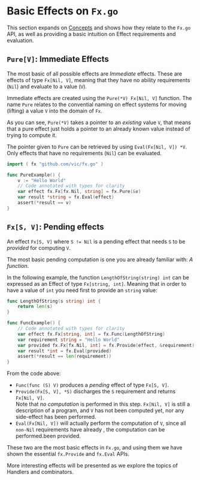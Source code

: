 # Basic Effects on `Fx.go`

This section expands on [Concepts](concepts.html) and shows how they relate to the `Fx.go` API, as well as providing a basic intuition on Effect requirements and evaluation.

## `Pure[V]`: Immediate Effects

The most basic of all possible effects are *Immediate* effects. These are effects of type `Fx[Nil, V]`, meaning that they have no ability requirements (`Nil`) and evaluate to a value (`V`).

Immediate effects are created using the `Pure(*V) Fx[Nil, V]` function. The name `Pure` relates to the convential naming on effect systems for moving (lifting) a value `V` into the domain of `Fx`.

As you can see, `Pure(*V)` takes a pointer to an *existing* value `V`, that means that a pure effect just holds a pointer to an already known value instead of trying to compute it.

The pointer given to `Pure` can be retrieved by using `Eval(Fx[Nil, V]) *V`. Only effects that have no requirements (`Nil`) can be evaluated.

```go
import ( fx "github.com/vic/fx.go" )

func PureExample() {
    v := "Hello World"
    // Code annotated with types for clarity
    var effect fx.Fx[fx.Nil, string] = fx.Pure(&v)
    var result *string = fx.Eval(effect)
    assert(*result == v)
}
```

## `Fx[S, V]`: Pending effects

An effect `Fx[S, V]` where `S != Nil` is a pending effect that needs `S` to be _provided_ for computing `V`.

The most basic pending computation is one you are already familiar with: *A function*.

In the following example, the function `LengthOfString(string) int` can be expressed as an Effect of type `Fx[string, int]`. Meaning that in order to have a value of `int` you need first to provide an `string` value:

```go
func LengthOfString(s string) int {
    return len(s)
}

func FuncExample() {
    // Code annotated with types for clarity
    var effect fx.Fx[string, int] = fx.Func(LengthOfString)
    var requirement string = "Hello World"
    var provided fx.Fx[fx.Nil, int] = fx.Provide(effect, &requirement)
    var result *int = fx.Eval(provided)
    assert(*result == len(requirement))
}
```

From the code above:

- `Func(func (S) V)` produces a _pending_ effect of type `Fx[S, V]`.
- `Provide(Fx[S, V], *S)` discharges the `S` requirement and returns `Fx[Nil, V]`.  
    Note that *no computation* is performed in this step. `Fx[Nil, V]` is still a description of a program, and `V` has not been computed yet, nor any side-effect has been performed.
- `Eval(Fx[Nil, V])` will actually perform the computation of `V`, since all `non-Nil` requirements have already , the computation can be performed.been provided.


These two are the most basic effects in `Fx.go`, and using them we have shown the essential `fx.Provide` and `fx.Eval` APIs.

More interesting effects will be presented as we explore the topics of Handlers and combinators.